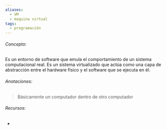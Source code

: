 ```yaml
---
aliases:
  - VM
  - maquina virtual
tags:
  - programación
---
```

###### Concepto:

Es un entorno de software que emula el comportamiento de un sistema computacional real. Es un sistema virtualizado que actúa como una capa de abstracción entre el hardware físico y el software que se ejecuta en él.

###### Anotaciones:

> Básicamente un computador dentro de otro computador 

###### Recursos:

- 